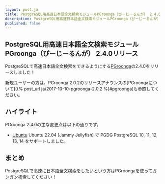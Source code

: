 ```yaml
---
layout: post.ja
title: PostgreSQL用高速日本語全文検索モジュールPGroonga（ぴーじーるんが） 2.4.0リリース
description: PostgreSQL用高速日本語全文検索モジュールPGroonga（ぴーじーるんが） 2.4.0をリリースしました！
published: false
---
```


## PostgreSQL用高速日本語全文検索モジュールPGroonga（ぴーじーるんが） 2.4.0リリース

PostgreSQLで高速日本語全文検索をできるようにする[PGroonga](https://pgroonga.github.io/ja/)の2.4.0をリリースしました！

新規ユーザーの方は、PGroonga 2.0.2のリリースアナウンスの[PGroongaについて]({% post_url ja/2017-10-10-pgroonga-2.0.2 %}#pgroonga)も参照してください。

## ハイライト

PGroonga 2.4.0の主な変更点は以下の通りです。

  * [Ubuntu](https://pgroonga.github.io/ja/install/ubuntu.html) Ubuntu 22.04 (Jammy Jellyfish) で PGDG PostgreSQL 10, 11, 12, 13, 14 をサポートしました。

## まとめ

PostgreSQLで高速に日本語全文検索をしたいという方はPGroongaを使ってガンガン検索してください！
